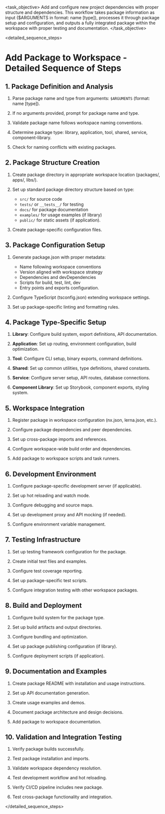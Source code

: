 <task name="Add Package to Workspace">

<task_objective>
Add and configure new project dependencies with proper structure and dependencies. This workflow takes package information as input ($ARGUMENTS in format: name [type]), processes it through package setup and configuration, and outputs a fully integrated package within the workspace with proper testing and documentation.
</task_objective>

<detailed_sequence_steps>
# Add Package to Workspace - Detailed Sequence of Steps

## 1. Package Definition and Analysis

1. Parse package name and type from arguments: `$ARGUMENTS` (format: name [type]).

2. If no arguments provided, prompt for package name and type.

3. Validate package name follows workspace naming conventions.

4. Determine package type: library, application, tool, shared, service, component-library.

5. Check for naming conflicts with existing packages.

## 2. Package Structure Creation

1. Create package directory in appropriate workspace location (packages/, apps/, libs/).

2. Set up standard package directory structure based on type:
   - `src/` for source code
   - `tests/` or `__tests__/` for testing
   - `docs/` for package documentation
   - `examples/` for usage examples (if library)
   - `public/` for static assets (if application).

3. Create package-specific configuration files.

## 3. Package Configuration Setup

1. Generate package.json with proper metadata:
   - Name following workspace conventions
   - Version aligned with workspace strategy
   - Dependencies and devDependencies
   - Scripts for build, test, lint, dev
   - Entry points and exports configuration.

2. Configure TypeScript (tsconfig.json) extending workspace settings.

3. Set up package-specific linting and formatting rules.

## 4. Package Type-Specific Setup

1. **Library**: Configure build system, export definitions, API documentation.

2. **Application**: Set up routing, environment configuration, build optimization.

3. **Tool**: Configure CLI setup, binary exports, command definitions.

4. **Shared**: Set up common utilities, type definitions, shared constants.

5. **Service**: Configure server setup, API routes, database connections.

6. **Component Library**: Set up Storybook, component exports, styling system.

## 5. Workspace Integration

1. Register package in workspace configuration (nx.json, lerna.json, etc.).

2. Configure package dependencies and peer dependencies.

3. Set up cross-package imports and references.

4. Configure workspace-wide build order and dependencies.

5. Add package to workspace scripts and task runners.

## 6. Development Environment

1. Configure package-specific development server (if applicable).

2. Set up hot reloading and watch mode.

3. Configure debugging and source maps.

4. Set up development proxy and API mocking (if needed).

5. Configure environment variable management.

## 7. Testing Infrastructure

1. Set up testing framework configuration for the package.

2. Create initial test files and examples.

3. Configure test coverage reporting.

4. Set up package-specific test scripts.

5. Configure integration testing with other workspace packages.

## 8. Build and Deployment

1. Configure build system for the package type.

2. Set up build artifacts and output directories.

3. Configure bundling and optimization.

4. Set up package publishing configuration (if library).

5. Configure deployment scripts (if application).

## 9. Documentation and Examples

1. Create package README with installation and usage instructions.

2. Set up API documentation generation.

3. Create usage examples and demos.

4. Document package architecture and design decisions.

5. Add package to workspace documentation.

## 10. Validation and Integration Testing

1. Verify package builds successfully.

2. Test package installation and imports.

3. Validate workspace dependency resolution.

4. Test development workflow and hot reloading.

5. Verify CI/CD pipeline includes new package.

6. Test cross-package functionality and integration.

</detailed_sequence_steps>

</task>
